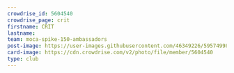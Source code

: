 ```yaml
---
crowdrise_id: 5604540
crowdrise_page: crit
firstname: CRIT
lastname: 
team: moca-spike-150-ambassadors
post-image: https://user-images.githubusercontent.com/46349226/59574998-881b8380-9087-11e9-891d-39dd6312f2bc.JPG
card-image: https://cdn.crowdrise.com/v2/photo/file/member/5604540
type: club
---
```

